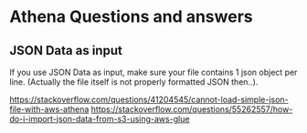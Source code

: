 # Athena Questions and answers

## JSON Data as input

If you use JSON Data as input, make sure your file contains 1 json object per line. (Actually the file itself is not properly formatted JSON then..). 

<https://stackoverflow.com/questions/41204545/cannot-load-simple-json-file-with-aws-athena> <https://stackoverflow.com/questions/55262557/how-do-i-import-json-data-from-s3-using-aws-glue>